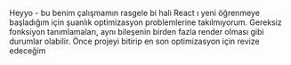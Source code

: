 Heyyo - bu benim çalışmamın rasgele bi hali
React  ı yeni öğrenmeye başladığım için şuanlık optimizasyon problemlerine takılmıyorum. Gereksiz fonksiyon tanımlamaları, aynı bileşenin birden fazla render olması gibi durumlar olabilir. Önce projeyi bitirip en son optimizasyon için revize edeceğim 